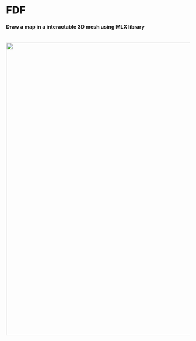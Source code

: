 # FDF
#### Draw a map in a interactable 3D mesh using MLX library 

<br>

<img width="800px" src="https://github.com/esettes/-42-cursus-FDF/blob/main/src/maps/fdf_himalaya_L.png" />
